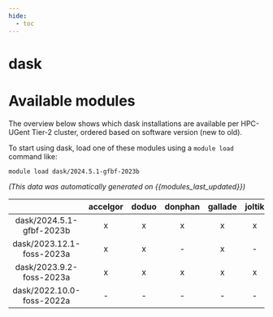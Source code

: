 ```yaml
---
hide:
  - toc
---
```


dask
====

# Available modules


The overview below shows which dask installations are available per HPC-UGent Tier-2 cluster, ordered based on software version (new to old).

To start using dask, load one of these modules using a `module load` command like:

```shell
module load dask/2024.5.1-gfbf-2023b
```

*(This data was automatically generated on {{modules_last_updated}})*  

| |accelgor|doduo|donphan|gallade|joltik|litleo|shinx|
| :---: | :---: | :---: | :---: | :---: | :---: | :---: | :---: |
|dask/2024.5.1-gfbf-2023b|x|x|x|x|x|x|x|
|dask/2023.12.1-foss-2023a|x|x|-|x|-|x|x|
|dask/2023.9.2-foss-2023a|x|x|x|x|x|x|x|
|dask/2022.10.0-foss-2022a|-|-|-|-|-|x|x|
